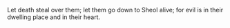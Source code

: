 Let death steal over them; let them go down to Sheol alive; for evil is in their dwelling place and in their heart.
